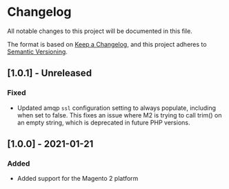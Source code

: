 # Changelog

All notable changes to this project will be documented in this file.

The format is based on [Keep a Changelog](https://keepachangelog.com/en/1.0.0/),
and this project adheres to [Semantic Versioning](https://semver.org/spec/v2.0.0.html).

## [1.0.1] - Unreleased

### Fixed

- Updated amqp `ssl` configuration setting to always populate, including when set to false. This fixes an issue where M2
  is trying to call trim() on an empty string, which is deprecated in future PHP versions.

## [1.0.0] - 2021-01-21

### Added

- Added support for the Magento 2 platform
